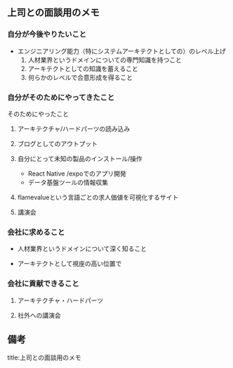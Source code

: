 


## 上司との面談用のメモ

### 自分が今後やりたいこと

- エンジニアリング能力（特にシステムアーキテクトとしての）のレベル上げ
    1. 人材業界というドメインについての専門知識を持つこと
    2. アーキテクトとしての知識を蓄えること
    3. 何らかのレベルで合意形成を得ること


### 自分がそのためにやってきたこと

そのためにやったこと

1. アーキテクチャ/ハードパーツの読み込み

2. ブログとしてのアウトプット

3. 自分にとって未知の製品のインストール/操作
    - React Native /expoでのアプリ開発
    - データ基盤ツールの情報収集

4. flamevalueという言語ごとの求人価値を可視化するサイト

5. 講演会



### 会社に求めること

- 人材業界というドメインについて深く知ること

- アーキテクトとして視座の高い位置で


### 会社に貢献できること

1. アーキテクチャ・ハードパーツ

2. 社外への講演会






## 備考

title:上司との面談用のメモ


